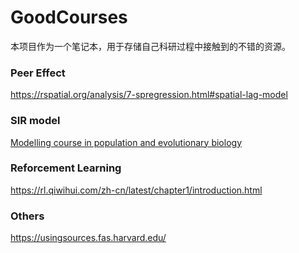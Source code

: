 # GoodCourses
本项目作为一个笔记本，用于存储自己科研过程中接触到的不错的资源。

### Peer Effect
https://rspatial.org/analysis/7-spregression.html#spatial-lag-model

### SIR model
[Modelling course in population and evolutionary biology](https://tb.ethz.ch/education/learningmaterials/modelingcourse.html ) 

### Reforcement Learning
https://rl.qiwihui.com/zh-cn/latest/chapter1/introduction.html

### Others
https://usingsources.fas.harvard.edu/

